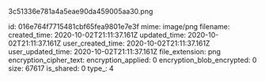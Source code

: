 3c51336e781a4a5eae90da459005aa30.png

id: 016e764f7715481cbf65fea9801e7e3f
mime: image/png
filename: 
created_time: 2020-10-02T21:11:37.161Z
updated_time: 2020-10-02T21:11:37.161Z
user_created_time: 2020-10-02T21:11:37.161Z
user_updated_time: 2020-10-02T21:11:37.161Z
file_extension: png
encryption_cipher_text: 
encryption_applied: 0
encryption_blob_encrypted: 0
size: 67617
is_shared: 0
type_: 4
